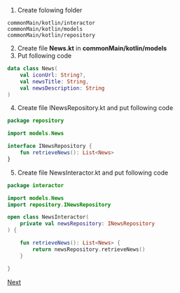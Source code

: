 1. Create folowing folder
```
commonMain/kotlin/interactor
commonMain/kotlin/models
commonMain/kotlin/repository
```
2. Create file **News.kt** in **commonMain/kotlin/models**
3. Put following code
```kotlin
data class News(
    val iconUrl: String?,
    val newsTitle: String,
    val newsDescription: String
)
```
4. Create file INewsRepository.kt and put following code
```kotlin
package repository

import models.News

interface INewsRepository {
    fun retrieveNews(): List<News>
}
```
5. Create file NewsInteractor.kt and put following code
```kotlin
package interactor

import models.News
import repository.INewsRepository

open class NewsInteractor(
    private val newsRepository: INewsRepository
) {

    fun retrieveNews(): List<News> {
        return newsRepository.retrieveNews()
    }

}
```

[Next](https://github.com/ustadenis/kotlin_multiplutform_codelab/blob/master/2_1.md)
